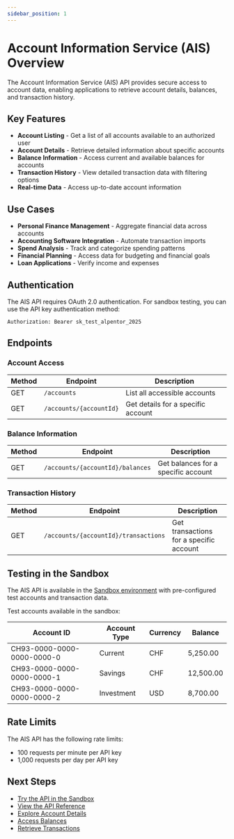```yaml
---
sidebar_position: 1
---
```


# Account Information Service (AIS) Overview

The Account Information Service (AIS) API provides secure access to account data, enabling applications to retrieve account details, balances, and transaction history.

## Key Features

- **Account Listing** - Get a list of all accounts available to an authorized user
- **Account Details** - Retrieve detailed information about specific accounts
- **Balance Information** - Access current and available balances for accounts
- **Transaction History** - View detailed transaction data with filtering options
- **Real-time Data** - Access up-to-date account information

## Use Cases

- **Personal Finance Management** - Aggregate financial data across accounts
- **Accounting Software Integration** - Automate transaction imports
- **Spend Analysis** - Track and categorize spending patterns
- **Financial Planning** - Access data for budgeting and financial goals
- **Loan Applications** - Verify income and expenses

## Authentication

The AIS API requires OAuth 2.0 authentication. For sandbox testing, you can use the API key authentication method:

```
Authorization: Bearer sk_test_alpentor_2025
```

## Endpoints

### Account Access

| Method | Endpoint | Description |
|--------|----------|-------------|
| GET | `/accounts` | List all accessible accounts |
| GET | `/accounts/{accountId}` | Get details for a specific account |

### Balance Information

| Method | Endpoint | Description |
|--------|----------|-------------|
| GET | `/accounts/{accountId}/balances` | Get balances for a specific account |

### Transaction History

| Method | Endpoint | Description |
|--------|----------|-------------|
| GET | `/accounts/{accountId}/transactions` | Get transactions for a specific account |

## Testing in the Sandbox

The AIS API is available in the [Sandbox environment](/sandbox) with pre-configured test accounts and transaction data.

Test accounts available in the sandbox:

| Account ID | Account Type | Currency | Balance |
|------------|--------------|----------|---------|
| CH93-0000-0000-0000-0000-0 | Current | CHF | 5,250.00 |
| CH93-0000-0000-0000-0000-1 | Savings | CHF | 12,500.00 |
| CH93-0000-0000-0000-0000-2 | Investment | USD | 8,700.00 |

## Rate Limits

The AIS API has the following rate limits:

- 100 requests per minute per API key
- 1,000 requests per day per API key

## Next Steps

- [Try the API in the Sandbox](/sandbox)
- [View the API Reference](/docs/account-information-service/api)
- [Explore Account Details](/docs/account-information-service/account-details)
- [Access Balances](/docs/account-information-service/balances)
- [Retrieve Transactions](/docs/account-information-service/transactions)